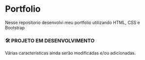 # Portfolio
Nesse repositorio desenvolvi meu portfolio utilizando HTML, CSS e Bootstrap

### 🛠 PROJETO EM DESENVOLVIMENTO
 Várias características ainda serão modificadas e/ou adicionadas.
